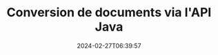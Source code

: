 ---
############################# Static ############################
layout: "landing"
date: 2024-02-27T06:39:57
draft: false

product: "Conversion"
product_tag: "conversion"
platform: Java
platform_tag: java

############################# Drop-down ############################
supported_platforms:
  items:
    # supported_platforms loop
    - title: ".NET"
      tag: "net"
    # supported_platforms loop
    - title: "Java"
      tag: "java"
    # supported_platforms loop
    - title: "Node.js"
      tag: "nodejs-java" 


############################# Head ############################
head_title: "API de conversion de documents Java | Convertir des PDF, Word, Excel, PPTX, HTML et images"
head_description: "API de conversion de documents Java. Convertissez les formats de fichiers PDF, Word, DOC, DOCX, Excel, feuilles de calcul, PPT, PPTX, HTML, PSD, MPT, MPP, Email, MSG, EMLX, AutoCAD et image."

############################# Header ############################
title: "Conversion de documents via l'API Java"
description: "API de conversion puissante pour convertir des fichiers PDF, Microsoft Office, HTML, eBook et image"
words:
  for: "for"

actions:
  main: "Téléchargement gratuit de Maven"
  main_link: "https://releases.groupdocs.com/java/repo/com/groupdocs/groupdocs-conversion/"
  alt: "Licence"
  alt_link: "https://purchase.groupdocs.com/pricing/conversion/java"
  title: "Prêt à commencer?"
  description: "Essayez les fonctionnalités de GroupDocs.Conversion gratuitement ou demandez une licence"

release:
  title: "Version {0} publiée"
  notes: "Regardez ce qu'il y a de nouveau"
  downloads: "Téléchargements"
  link: "https://releases.groupdocs.com/conversion/java/release-notes/latest/"

code:
  title: "Comment convertir des fichiers PDF en Java"
  more: "Plus d'exemples"
  more_link: "https://github.com/groupdocs-conversion/GroupDocs.Conversion-for-Java"
  install: |
    <dependencies>
      <dependency>
        <groupId>com.groupdocs</groupId>
        <artifactId>groupdocs-conversion</artifactId>
        <version>{0}</version>
      </dependency>
    </dependencies>

    <repositories>
      <repository>
        <id>repository.groupdocs.com</id>
        <name>GroupDocs Repository</name>
        <url>https://repository.groupdocs.com/repo/</url>
      </repository>
    </repositories>
  content: |
    ```java {style=abap}
    // Charger le fichier PDF source 
    Converter converter = new Converter("resume.pdf");
    
    // Définir les options de conversion  
    WordProcessingConvertOptions convertOptions = 
        new WordProcessingConvertOptions();

    // Convertir un PDF en DOCX
    converter.convert("resume.docx", convertOptions);
    ```
############################# Overview ############################
overview:
  enable: true
  title: "GroupDocs.Conversion en un coup d'œil"
  description: "Explorez les capacités de l'API pour une conversion rapide et sans faille de fichiers PDF, Microsoft Office, HTML, eBook et image dans les applications Java."
  features:
    # feature loop
    - title: "Conversion simplifiée"
      content: "Avec l'API GroupDocs.Conversion, vous pouvez facilement convertir des documents de divers formats en fichiers PDF, Microsoft Office, HTML, eBook et image. L'API fournit des options flexibles et robustes, garantissant l'intégrité du contenu et de la structure du document tout au long du processus de conversion."

    # feature loop
    - title: "Basculez sans effort entre les formats"
      content: "Le processus d'utilisation de l'API GroupDocs.Conversion est incroyablement simple, ne nécessitant qu'une seule méthode et un ensemble d'options pour basculer sans effort entre différents formats."

    # feature loop
    - title: "Compatibilité multiplateforme"
      content: "Explorez une solution de conversion avec une compatibilité multiplateforme inhérente, s'adressant à une base d'utilisateurs plus large et garantissant des performances optimales dans divers environnements pour tous vos besoins de conversion de documents."

############################# Platforms ############################
platforms:
  enable: true
  title: "Indépendance de la plateforme"
  description: "GroupDocs.Conversion pour Java prend en charge les systèmes d'exploitation, frameworks et gestionnaires de packages suivants"
  items:
    # platform loop
    - title: "Amazon"
      image: "amazon"
    # platform loop
    - title: "Docker"
      image: "docker"
    # platform loop
    - title: "Azure"
      image: "azure"
    # platform loop
    - title: "Eclipse"
      image: "eclipse"
    # platform loop
    - title: "IntelliJ"
      image: "intellij"
    # platform loop
    - title: "Windows"
      image: "windows"
    # platform loop
    - title: "Linux"
      image: "linux"
    # platform loop
    - title: "Maven"
      image: "maven"


############################# File formats ############################
formats:
  enable: true
  title: "Formats de fichiers pris en charge"
  description: |
    GroupDocs.Conversion pour Java prend en charge les opérations avec les [formats de fichiers](https://docs.groupdocs.com/conversion/java/supported-file-formats/) suivants.
  groups:
    # group loop
    - color: "green"
      content: |
        ### Formats de documents
        * **Documents:** PDF, XPS, TEX
        * **Word:** DOC, DOCX, DOCM, DOT, DOTX, DOTM, RTF, TXT
        * **PowerPoint:** PPT, PPTX, PPS, PPSX, ODP, OTP
        * **Excel:** XLS, XLSX, XLSM, XLSB, XLTM, XLTX, XLT, XLAM
        * **Visio:** VSDX, VSDM, VSSX, VSTX, VSTM, VSSM, VSX, VTX, VDX
        * **OpenDocument:** ODT, OTT, ODS
    # group loop
    - color: "blue"
      content: |
        ### Images et multimédia
        * **Images:** BMP, JPEG, PNG, GIF, TIFF, SVG, PS
        * **Diagram:** VSDX, DRAW, LUCIDCHART
        * **CAD & GIS:** DWG, DXF, DWF, IFC, SHP, KML, GEOJSON
        * **Audio:** MP3, WAV, FLAC, AAC, OGG
        * **Video:** MP4, AVI, MKV, MOV, WMV
        * **3D & Vector:** SVG, AI, EPS, CDR, STL, OBJ, FBX, DAE, GLB     
      # group loop
    - color: "red"
      content: |
        ### Autres formats        
        * **eBook:** EPUB, MOBI, AZW, FB2
        * **Web:**  HTML, MHTML, MHT
        * **Archives:** ZIP, TAR, RAR, 7Z, BZ2, GZ
        * **Email & Outlook:** PST, OST, MSG, EML
        * **Finance:** QFX, OFX
        * **OneNote:**  ONE

############################# Features ############################
features:
  enable: true
  title: "Fonctionnalités GroupDocs.Conversion"
  description: "Convertissez en toute transparence des documents PDF et bureautiques en HTML, JPG, PNG, BMP, TIFF, SVG et bien d'autres formats. L'API GroupDocs.Conversion pour Java est conçue pour être facile à utiliser et à intégrer dans votre projet. Il prend en charge tous les formats de documents courants avec la possibilité de personnaliser le processus de conversion."

  items:
    # feature loop
    - icon: "merge"
      title: "Conversion multiformat"
      content: "Convertissez facilement des fichiers entre différents formats, notamment PDF, DOCX, XLSX, PPTX, etc."

    # feature loop
    - icon: "split"
      title: "Sortie haute fidélité"
      content: "Préservez la qualité et le formatage d'origine des documents pendant le processus de conversion."

    # feature loop
    - icon: "move"
      title: "Conversion de plusieurs fichiers"
      content: "Convertissez plusieurs fichiers et combinez-les dans une archive, simplifiant ainsi l'organisation du contenu converti."

    # feature loop
    - icon: "remove"
      title: "Document multipage en images"
      content: "Convertissez des documents multipages en images page par page, permettant un contrôle précis du processus de transformation et facilitant l'extraction et l'analyse de documents basés sur des images."

    # feature loop
    - icon: "rotate"
      title: "Paramètres personnalisables"
      content: "Affinez les paramètres de conversion tels que la résolution, la qualité et la mise en page pour répondre à des exigences spécifiques."

    # feature loop
    - icon: "swap"
      title: "Traitement sécurisé"
      content: "Garantissez la confidentialité des données grâce aux options de conversion de fichiers protégées par mot de passe."

    # feature loop
    - icon: "extract"
      title: "Intégration API"
      content: "Intégrez de manière transparente les capacités de conversion dans vos applications Java, ce qui en fait une partie transparente de votre flux de travail."

    # feature loop
    - icon: "orientation"
      title: "Conversion robuste"
      content: "Assurez des conversions de fichiers fiables et sans erreurs, garantissant l’exactitude et l’intégrité de vos documents transformés."

    # feature loop
    - icon: "preview"
      title: "Convertir des documents à partir d'archives"
      content: "Extrayez et convertissez des documents à partir d'archives, permettant la transformation du contenu stocké dans des fichiers compressés."

############################# Code samples ############################
code_samples:
  enable: true
  title: "Exemples de codes"
  description: "Quelques cas d'utilisation d'opérations GroupDocs.Conversion pour Java typiques"
  items:
    # code sample loop
    - title: "Convertir un PDF en image"
      content: |
        Un scénario couramment rencontré consiste à convertir un document PDF entier ou des pages spécifiques en une collection d'images. GroupDocs.Conversion pour Java offre la possibilité de convertir des PDF en divers formats d'image, tels que TIFF, JPG, PNG, GIF, BMP, etc.  
        Vous pouvez sélectionner votre format d'image préféré à l'aide de la classe ImageFileType.
        {{< landing/code title="Conversion de PDF en PNG en Java">}}
        ```java {style=abap}
        import com.groupdocs.conversion.Converter;
        import com.groupdocs.conversion.filetypes.ImageFileType;
        import com.groupdocs.conversion.options.convert.ImageConvertOptions;
        //...

        // Charger le fichier PDF source
        Converter converter = new Converter("resume.pdf");
        
        // Définissez les options de conversion et spécifiez le type d'image de sortie
        ImageConvertOptions convertOptions = new ImageConvertOptions();
        convertOptions.setFormat(ImageFileType.Png);

        // Convertir chaque page d'un document PDF en PNG
        converter.convert("page.png", convertOptions);
        ```
        {{< /landing/code >}}
    # code sample loop
    - title: "Convertir un segment d'un document volumineux"
      content: |
        Avec GroupDocs.Conversion pour Java, vous pouvez facilement convertir des pages spécifiques d'un long document.  
        Vous disposez de deux méthodes pour y parvenir, en fonction de vos besoins. Vous pouvez soit convertir une plage de pages, soit convertir des pages spécifiques.
        {{< landing/code title="Convertir DOCX (pages 2-4) en PDF en Java">}}
        ```java {style=abap}   
        import com.groupdocs.conversion.Converter;
        import com.groupdocs.conversion.options.convert.PdfConvertOptions;
        //...

        // Charger le fichier DOCX source
        Converter converter = new Converter("booklet.docx");
           
        // Définissez les options et spécifiez la plage de pages à convertir
        PdfConvertOptions convertOptions = new PdfConvertOptions();
        convertOptions.setPageNumber(2);
        convertOptions.setPagesCount(3);

        // Convertir les pages 2 à 4 en PDF
        converter.convert("pages-2-4.pdf", convertOptions);
        ```
        {{< /landing/code >}}
        
---